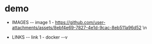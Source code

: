 # demo

- IMAGES
-- image 1 - https://github.com/user-attachments/assets/8ebf4e69-7827-4e1d-9cac-8eb511a96d52 \n

- LINKS
-- link 1 - docker --v

